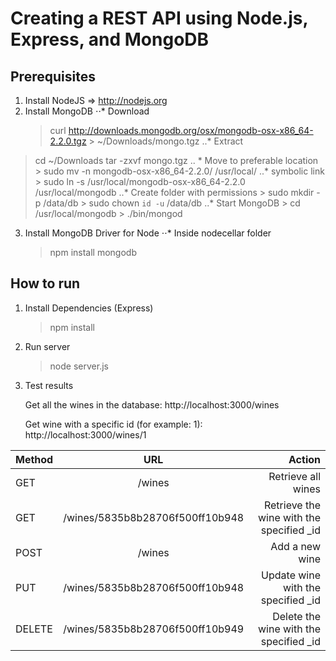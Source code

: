 # Creating a REST API using Node.js, Express, and MongoDB

## Prerequisites

1. Install NodeJS => http://nodejs.org
2. Install MongoDB
⋅⋅* Download
    > curl http://downloads.mongodb.org/osx/mongodb-osx-x86_64-2.2.0.tgz > ~/Downloads/mongo.tgz
..* Extract
> cd ~/Downloads
> tar -zxvf mongo.tgz
.. * Move to preferable location
	> sudo mv -n mongodb-osx-x86_64-2.2.0/ /usr/local/
..*  symbolic link
	> sudo ln -s /usr/local/mongodb-osx-x86_64-2.2.0 /usr/local/mongodb
..*  Create folder with permissions
	> sudo mkdir -p /data/db
	> sudo chown `id -u` /data/db
..*  Start MongoDB
	> cd /usr/local/mongodb
	> ./bin/mongod
3. Install MongoDB Driver for Node
⋅⋅* Inside nodecellar folder
	> npm install mongodb


## How to run

1. Install Dependencies (Express)
	> npm install

2. Run server 
	> node server.js

3. Test results
	
	Get all the wines in the database:
		http://localhost:3000/wines
	
	Get wine with a specific id (for example: 1):
		http://localhost:3000/wines/1


| Method        | URL           | Action  |
| ------------- |:-------------:| -----:|
| GET    	    | /wines | Retrieve all wines |
| GET    	    | /wines/5835b8b28706f500ff10b948 | Retrieve the wine with the specified _id |
| POST    	    | /wines | Add a new wine |
| PUT    	    | /wines/5835b8b28706f500ff10b948 | Update wine with the specified _id |
| DELETE    	| /wines/5835b8b28706f500ff10b949 | Delete the wine with the specified _id |



